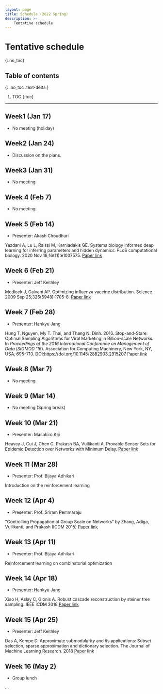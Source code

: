 ```yaml
---
layout: page
title: Schedule (2022 Spring)
description: >-
    Tentative schedule
---
```


# Tentative schedule
{:.no_toc}

## Table of contents
{: .no_toc .text-delta }

1. TOC
{:toc}

---

## Week1 (Jan 17)

- No meeting (holiday)

## Week2 (Jan 24)

- Discussion on the plans.

## Week3 (Jan 31)

- No meeting

## Week 4 (Feb 7)

- No meeting

## Week 5 (Feb 14)

- Presenter: Akash Choudhuri

Yazdani A, Lu L, Raissi M, Karniadakis GE. Systems biology informed deep learning for inferring parameters and hidden dynamics. PLoS computational biology. 2020 Nov 18;16(11):e1007575.
[Paper link](https://journals.plos.org/ploscompbiol/article?id=10.1371/journal.pcbi.1007575)

## Week 6 (Feb 21)

- Presenter: Jeff Keithley

Medlock J, Galvani AP. Optimizing influenza vaccine distribution. Science. 2009 Sep 25;325(5948):1705-8.
[Paper link](https://www.science.org/doi/abs/10.1126/science.1175570)

## Week 7 (Feb 28)

- Presenter: Hankyu Jang

Hung T. Nguyen, My T. Thai, and Thang N. Dinh. 2016. Stop-and-Stare: Optimal Sampling Algorithms for Viral Marketing in Billion-scale Networks. In <i>Proceedings of the 2016 International Conference on Management of Data</i> (<i>SIGMOD '16</i>). Association for Computing Machinery, New York, NY, USA, 695–710. DOI:https://doi.org/10.1145/2882903.2915207
[Paper link](https://dl.acm.org/doi/10.1145/2882903.2915207)


## Week 8 (Mar 7)

- No meeting

## Week 9 (Mar 14)

- No meeting (Spring break)

## Week 10 (Mar 21)

- Presenter: Masahiro Kiji

Heavey J, Cui J, Chen C, Prakash BA, Vullikanti A. Provable Sensor Sets for Epidemic Detection over Networks with Minimum Delay.
[Paper link](https://faculty.cc.gatech.edu/~badityap/papers/network-sensors-aaai22.pdf)

## Week 11 (Mar 28)

- Presenter: Prof. Bijaya Adhikari

Introduction on the reinforcement learning


## Week 12 (Apr 4)

- Presenter: Prof. Sriram Pemmaraju

"Controlling Propagation at Group Scale on Networks" by Zhang, Adiga, Vullikanti, and Prakash (ICDM 2015)
[Paper link](https://faculty.cc.gatech.edu/~badityap/papers/groupvacc-icdm15.pdf)

## Week 13 (Apr 11)

- Presenter: Prof. Bijaya Adhikari

Reinforcement learning on combinatorial optimization


## Week 14 (Apr 18)

- Presenter: Hankyu Jang

Xiao H, Aslay C, Gionis A. Robust cascade reconstruction by steiner tree sampling. IEEE ICDM 2018
[Paper link](https://arxiv.org/pdf/1809.05812.pdf)


## Week 15 (Apr 25)

- Presenter: Jeff Keithley

Das A, Kempe D. Approximate submodularity and its applications: Subset selection, sparse approximation and dictionary selection. The Journal of Machine Learning Research. 2018
[Paper link](https://jmlr.csail.mit.edu/papers/volume19/16-534/16-534.pdf)


## Week 16 (May 2)

- Group lunch


...
